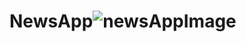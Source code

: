 # NewsApp![newsAppImage](https://github.com/FaizanHashmi3/NewsApp/assets/96041026/4a89b58c-95d6-44ca-ae51-c65ac396b1ef)
